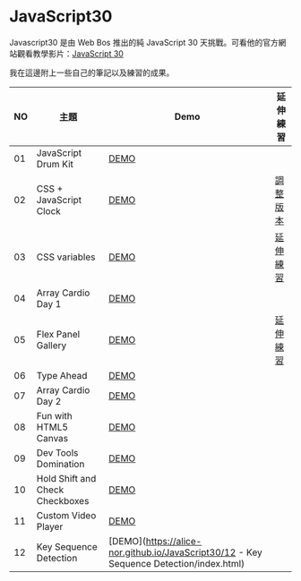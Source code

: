 # JavaScript30
 Javascript30 是由  Web Bos 推出的純 JavaScript 30 天挑戰。可看他的官方網站觀看教學影片：[JavaScript 30](https://javascript30.com/)
 
 我在這邊附上一些自己的筆記以及練習的成果。
 
NO | 主題 | Demo | 延伸練習
---- |---- |---- | ----
01  | JavaScript Drum Kit  | [DEMO](https://alice-nor.github.io/JavaScript30/01%20-%20JavaScript%20Drum%20Kit/index.html) | 
02  | CSS + JavaScript Clock  | [DEMO](https://alice-nor.github.io/JavaScript30/02%20-%20CSS%20+%20JavaScript%20Clock/index.html) | [調整版本](https://alice-nor.github.io/JavaScript30/02%20-%20CSS%20+%20JavaScript%20Clock/modify.html)
03  | CSS variables  | [DEMO](https://alice-nor.github.io/JavaScript30/03%20-%20CSS%20variables/index.html) | [延伸練習](https://alice-nor.github.io/JavaScript30/03%20-%20CSS%20variables/painting.html)
04  | Array Cardio Day 1  | [DEMO](https://alice-nor.github.io/JavaScript30/04%20-%20Array%20Cardio%20Day%201/index.html) | 
05  | Flex Panel Gallery  | [DEMO](https://alice-nor.github.io/JavaScript30/05%20-%20Flex%20Panel%20Gallery/index.html) | [延伸練習](https://alice-nor.github.io/JavaScript30/05%20-%20Flex%20Panel%20Gallery/M%E1%BB%B9ThoGuide.html)
06  | Type Ahead  | [DEMO](https://alice-nor.github.io/JavaScript30/06%20-%20Type%20Ahead/index.html) |
07  | Array Cardio Day 2  | [DEMO](https://alice-nor.github.io/JavaScript30/07%20-%20Array%20Cardio%20Day%202/index.html) | 
08  | Fun with HTML5 Canvas  | [DEMO](https://alice-nor.github.io/JavaScript30/08%20-%20Fun%20with%20HTML5%20Canvas/index.html) |
09  | Dev Tools Domination  | [DEMO](https://alice-nor.github.io/JavaScript30/09%20-%20Dev%20Tools%20Domination/index.html)  
10  | Hold Shift and Check Checkboxes  | [DEMO](https://alice-nor.github.io/JavaScript30/10%20-%20Hold%20Shift%20and%20Check%20Checkboxes/index.html)  
11  | Custom Video Player  | [DEMO](https://alice-nor.github.io/JavaScript30/11%20-%20Custom%20Video%20Player/index.html)  
12  | Key Sequence Detection  | [DEMO](https://alice-nor.github.io/JavaScript30/12 - Key Sequence Detection/index.html)  

